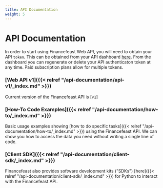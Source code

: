 ```yaml
---
title: API Documentation
weight: 5
---
```


# API Documentation

In order to start using Financefeast Web API, you will need to obtain your API `token`. This can
be obtained from your API dashboard [here](https://customer.financefeast.io/#creds). From the dashboard you can regenerate or delete your
API authenticaton token at any time. Paid subscription plans allow for multiple tokens.

### [Web API v1]({{< relref "/api-documentation/api-v1/_index.md" >}})
 
Current version of the Financefeast API is [`v1`]

### [How-To Code Examples]({{< relref "/api-documentation/how-to/_index.md" >}})

Basic usage examples showing [how to do specific tasks]({{< relref "/api-documentation/how-to/_index.md" >}}) 
using the Financefeast API. We can show you how to access the data you need without writing a single line of code.

### [Client SDK]({{< relref "/api-documentation/client-sdk/_index.md" >}})

Financefeast also provides software development kits ("SDKs") [here]({{< relref "/api-documentation/client-sdk/_index.md" >}}) 
for Python to interact with the Financefeast API.
